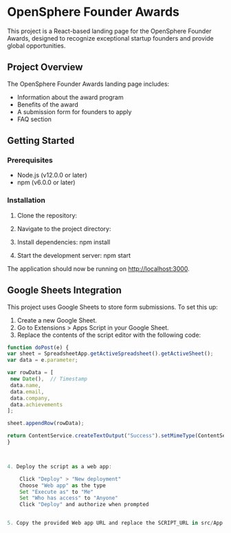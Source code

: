 # OpenSphere Founder Awards

This project is a React-based landing page for the OpenSphere Founder Awards, designed to recognize exceptional startup founders and provide global opportunities.

## Project Overview

The OpenSphere Founder Awards landing page includes:
- Information about the award program
- Benefits of the award
- A submission form for founders to apply
- FAQ section

## Getting Started

### Prerequisites

- Node.js (v12.0.0 or later)
- npm (v6.0.0 or later)

### Installation

1. Clone the repository:

2. Navigate to the project directory:

3. Install dependencies:
    npm install

4. Start the development server:
    npm start

The application should now be running on [http://localhost:3000](http://localhost:3000).

## Google Sheets Integration

This project uses Google Sheets to store form submissions. To set this up:

1. Create a new Google Sheet.
2. Go to Extensions > Apps Script in your Google Sheet.
3. Replace the contents of the script editor with the following code:

```javascript
function doPost(e) {
var sheet = SpreadsheetApp.getActiveSpreadsheet().getActiveSheet();
var data = e.parameter;

var rowData = [
 new Date(),  // Timestamp
 data.name,
 data.email,
 data.company,
 data.achievements
];

sheet.appendRow(rowData);

return ContentService.createTextOutput("Success").setMimeType(ContentService.MimeType.TEXT);
}



4. Deploy the script as a web app:

    Click "Deploy" > "New deployment"
    Choose "Web app" as the type
    Set "Execute as" to "Me"
    Set "Who has access" to "Anyone"
    Click "Deploy" and authorize when prompted


5. Copy the provided Web app URL and replace the SCRIPT_URL in src/App.js with this URL.